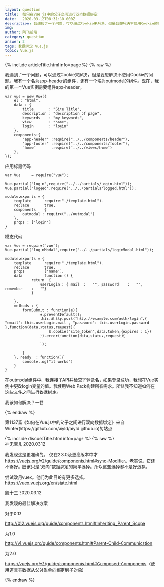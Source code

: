 ```yaml
---
layout: question
title:  如何在Vue.js中的父子之间进行双向数据绑定
date:   2020-03-12T08:31:30.000Z
description: 我遇到了一个问题，可以通过Cookie来解决，但是我想解决不使用Cookie的问题。我有一个名为app-header的组件，还有一个名为outmodal的...
img: 
author: 阿飞前端
category: question
answer: 2
tags: 数据绑定 Vue.js
topic: Vue.js
---
```

<div class="article-root">
  <div class="article">
    {% include articleTitle.html info=page %}
    {% raw %}
    <div class="article-content"><p><font style="vertical-align: inherit;"><font style="vertical-align: inherit;">我遇到了一个问题，可以通过Cookie来解决，但是我想解决不使用Cookie的问题。</font><font style="vertical-align: inherit;">我有一个名为app-header的组件，还有一个名为outmodal的组件。</font><font style="vertical-align: inherit;">现在，我的第一个Vue实例需要组件app-header。</font></font></p>

<pre><code>var vue = new Vue({<font></font>
    el : "html",<font></font>
    data : {<font></font>
        title       : "Site Title",<font></font>
        description : "description of page",<font></font>
        keywords    : "my keywords",<font></font>
        view        : "home",<font></font>
        login       : "login"<font></font>
    },<font></font>
    components:{<font></font>
        "app-header" :require("../../components/header"),<font></font>
        "app-footer" :require("../../components/footer"),<font></font>
        "home"       :require("../../views/home")<font></font>
    },<font></font>
});<font></font>
</code></pre>

<p><font style="vertical-align: inherit;"><font style="vertical-align: inherit;">应用标题代码 </font></font></p>

<pre><code>var Vue     = require("vue");<font></font>
<font></font>
Vue.partial("login",require("../../partials/login.html"));<font></font>
Vue.partial("logged",require("../../partials/logged.html"));<font></font>
<font></font>
module.exports = {<font></font>
    template    : require("./template.html"),<font></font>
    replace     : true,<font></font>
    components  : {<font></font>
        outmodal : require("../outmodal")<font></font>
    },<font></font>
    props : ['login']<font></font>
}<font></font>
</code></pre>

<p><font style="vertical-align: inherit;"><font style="vertical-align: inherit;">模态代码</font></font></p>

<pre><code>var Vue = require("vue");<font></font>
Vue.partial("loginModal",require("../../partials/loginModal.html"));<font></font>
<font></font>
module.exports = {<font></font>
    template    : require("./template.html"),<font></font>
    replace     : true,<font></font>
    props       : ['name'],<font></font>
    data        : function () {<font></font>
            return  {<font></font>
                userLogin : { mail  :   "", password    :   "", remember    :   ""}<font></font>
            }<font></font>
<font></font>
    },<font></font>
    methods : {<font></font>
        formSubmit : function(e){<font></font>
                e.preventDefault();<font></font>
                this.$http.post("http://example.com/auth/login",{ "email": this.userLogin.mail , "password": this.userLogin.password },function(data,status,request){<font></font>
                    $.cookie("site_token",data.token,{expires : 1})<font></font>
                }).error(function(data,status,request){<font></font>
<font></font>
                });<font></font>
<font></font>
        }<font></font>
    }, ready  : function(){<font></font>
        console.log("it works")<font></font>
    }<font></font>
}<font></font>
</code></pre>

<p><font style="vertical-align: inherit;"><font style="vertical-align: inherit;">在outmodal组件中，我连接了API并检查了登录名，如果登录成功，我想在Vue实例中更改login变量的值。</font><font style="vertical-align: inherit;">我使用Web Pack构建所有需求。</font><font style="vertical-align: inherit;">所以我不知道如何在这些文件之间进行数据绑定。</font></font></p>

<p><font style="vertical-align: inherit;"><font style="vertical-align: inherit;">我该如何解决？</font><font style="vertical-align: inherit;">一世</font></font></p></div>
    {% endraw %}
  </div>
  <p class="winter_mark">第1137篇《如何在Vue.js中的父子之间进行双向数据绑定》来自Winter(https://github.com/aiyld/aiyld.github.io)的站点</p>
  <div class="discuss-wrapper">
    {% include discussTitle.html info=page %}
    {% raw %}
    <div class="discuss-list">
    <div class="discuss-item">
        <div class="discuss-parent">
          <div class="discuss-meta">
            <span class="discuss-user">神无宝儿</span>
            <span class="discuss-time">2020.03.12</span>
          </div>
          <div class="discuss-comment"><p><font style="vertical-align: inherit;"><font style="vertical-align: inherit;">我发现这是更准确的。 
</font><font style="vertical-align: inherit;">
仅在2.3.0及更高版本中才</font></font><a href="https://vuejs.org/v2/guide/components.html#sync-Modifier" rel="nofollow noreferrer"><font style="vertical-align: inherit;"><font style="vertical-align: inherit;">https://vuejs.org/v2/guide/components.html#sync-Modifier</font></font></a><font style="vertical-align: inherit;"><font style="vertical-align: inherit;">。</font><font style="vertical-align: inherit;">老实说，它还不够好。</font><font style="vertical-align: inherit;">应该只是“双向”数据绑定的简单选择。</font><font style="vertical-align: inherit;">所以这些选择都不是好选择。</font></font></p>

<p><font style="vertical-align: inherit;"><font style="vertical-align: inherit;">尝试改用vuex。</font><font style="vertical-align: inherit;">他们为此目的有更多选择。
</font></font><a href="https://vuex.vuejs.org/en/state.html" rel="nofollow noreferrer"><font style="vertical-align: inherit;"><font style="vertical-align: inherit;">https://vuex.vuejs.org/en/state.html</font></font></a></p></div>
        </div></div><div class="discuss-item">
        <div class="discuss-parent">
          <div class="discuss-meta">
            <span class="discuss-user">凯十三</span>
            <span class="discuss-time">2020.03.12</span>
          </div>
          <div class="discuss-comment"><p><font style="vertical-align: inherit;"><font style="vertical-align: inherit;">我发现的最佳解决方案 </font></font></p>

<p><font style="vertical-align: inherit;"><font style="vertical-align: inherit;">对于0.12</font></font></p>

<p><a href="http://012.vuejs.org/guide/components.html#Inheriting_Parent_Scope" rel="noreferrer"><font style="vertical-align: inherit;"><font style="vertical-align: inherit;">http://012.vuejs.org/guide/components.html#Inheriting_Parent_Scope</font></font></a></p>

<p><font style="vertical-align: inherit;"><font style="vertical-align: inherit;">为1.0</font></font></p>

<p><a href="http://v1.vuejs.org/guide/components.html#Parent-Child-Communication" rel="noreferrer"><font style="vertical-align: inherit;"><font style="vertical-align: inherit;">http://v1.vuejs.org/guide/components.html#Parent-Child-Communication</font></font></a></p>

<p><font style="vertical-align: inherit;"><font style="vertical-align: inherit;">为2.0 </font></font></p>

<p><a href="https://vuejs.org/v2/guide/components.html#Composing-Components" rel="noreferrer"><font style="vertical-align: inherit;"><font style="vertical-align: inherit;">https://vuejs.org/v2/guide/components.html#Composed-Components</font></font></a><font style="vertical-align: inherit;"><font style="vertical-align: inherit;">（使用道具将数据从父对象单向绑定到子对象）</font></font></p></div>
        </div></div>
    </div>
    {% endraw %}
  </div>
<div>

